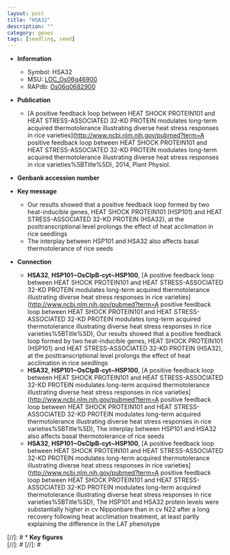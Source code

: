 ```yaml
---
layout: post
title: "HSA32"
description: ""
category: genes
tags: [seedling, seed]
---
```


* **Information**  
    + Symbol: HSA32  
    + MSU: [LOC_Os06g46900](http://rice.plantbiology.msu.edu/cgi-bin/ORF_infopage.cgi?orf=LOC_Os06g46900)  
    + RAPdb: [Os06g0682900](http://rapdb.dna.affrc.go.jp/viewer/gbrowse_details/irgsp1?name=Os06g0682900)  

* **Publication**  
    + [A positive feedback loop between HEAT SHOCK PROTEIN101 and HEAT STRESS-ASSOCIATED 32-KD PROTEIN modulates long-term acquired thermotolerance illustrating diverse heat stress responses in rice varieties](http://www.ncbi.nlm.nih.gov/pubmed?term=A positive feedback loop between HEAT SHOCK PROTEIN101 and HEAT STRESS-ASSOCIATED 32-KD PROTEIN modulates long-term acquired thermotolerance illustrating diverse heat stress responses in rice varieties%5BTitle%5D), 2014, Plant Physiol.

* **Genbank accession number**  

* **Key message**  
    + Our results showed that a positive feedback loop formed by two heat-inducible genes, HEAT SHOCK PROTEIN101 (HSP101) and HEAT STRESS-ASSOCIATED 32-KD PROTEIN (HSA32), at the posttranscriptional level prolongs the effect of heat acclimation in rice seedlings
    + The interplay between HSP101 and HSA32 also affects basal thermotolerance of rice seeds

* **Connection**  
    + __HSA32__, __HSP101~OsClpB-cyt~HSP100__, [A positive feedback loop between HEAT SHOCK PROTEIN101 and HEAT STRESS-ASSOCIATED 32-KD PROTEIN modulates long-term acquired thermotolerance illustrating diverse heat stress responses in rice varieties](http://www.ncbi.nlm.nih.gov/pubmed?term=A positive feedback loop between HEAT SHOCK PROTEIN101 and HEAT STRESS-ASSOCIATED 32-KD PROTEIN modulates long-term acquired thermotolerance illustrating diverse heat stress responses in rice varieties%5BTitle%5D), Our results showed that a positive feedback loop formed by two heat-inducible genes, HEAT SHOCK PROTEIN101 (HSP101) and HEAT STRESS-ASSOCIATED 32-KD PROTEIN (HSA32), at the posttranscriptional level prolongs the effect of heat acclimation in rice seedlings
    + __HSA32__, __HSP101~OsClpB-cyt~HSP100__, [A positive feedback loop between HEAT SHOCK PROTEIN101 and HEAT STRESS-ASSOCIATED 32-KD PROTEIN modulates long-term acquired thermotolerance illustrating diverse heat stress responses in rice varieties](http://www.ncbi.nlm.nih.gov/pubmed?term=A positive feedback loop between HEAT SHOCK PROTEIN101 and HEAT STRESS-ASSOCIATED 32-KD PROTEIN modulates long-term acquired thermotolerance illustrating diverse heat stress responses in rice varieties%5BTitle%5D), The interplay between HSP101 and HSA32 also affects basal thermotolerance of rice seeds
    + __HSA32__, __HSP101~OsClpB-cyt~HSP100__, [A positive feedback loop between HEAT SHOCK PROTEIN101 and HEAT STRESS-ASSOCIATED 32-KD PROTEIN modulates long-term acquired thermotolerance illustrating diverse heat stress responses in rice varieties](http://www.ncbi.nlm.nih.gov/pubmed?term=A positive feedback loop between HEAT SHOCK PROTEIN101 and HEAT STRESS-ASSOCIATED 32-KD PROTEIN modulates long-term acquired thermotolerance illustrating diverse heat stress responses in rice varieties%5BTitle%5D), The HSP101 and HSA32 protein levels were substantially higher in cv Nipponbare than in cv N22 after a long recovery following heat acclimation treatment, at least partly explaining the difference in the LAT phenotype

[//]: # * **Key figures**  
[//]: # 
[//]: # 
